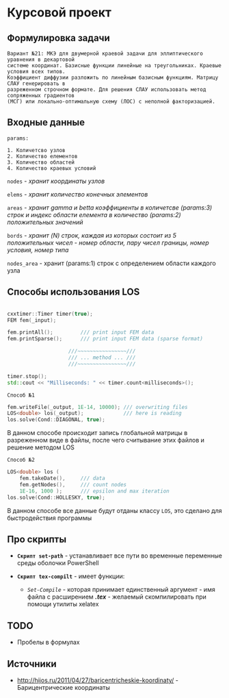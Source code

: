 # Курсовой проект

## Формулировка задачи

```
Вариант №21: МКЭ для двумерной краевой задачи для эллиптического уравнения в декартовой
системе координат. Базисные функции линейные на треугольниках. Краевые условия всех типов.
Коэффициент диффузии разложить по линейным базисным функциям. Матрицу СЛАУ генерировать в
разреженном строчном формате. Для решения СЛАУ использовать метод сопряженных градиентов
(МСГ) или локально-оптимальную схему (ЛОС) с неполной факторизацией.
```

## Входные данные

`params:`
```
1. Количетсво узлов
2. Количество елементов
3. Количество областей
4. Количество краевых условий
```

`nodes` - _хранит координаты узлов_

`elems` - _хранит количество конечных элементов_

`areas` - _хранит gamma и betta коэффициенты в количетсве (params:3) строк и индекс области елемента в количество (params:2) положительных значений_

`bords` - _хранит (N) строк, каждая из которых состоит из 5 положительных чисел - номер области, пару чисел границы, номер условия, номер типа_

`nodes_area` - хранит (params:1) строк с определением области каждого узла

## Способы использования LOS

```c++

cxxtimer::Timer timer(true);
FEM fem(_input);

fem.printAll();         /// print input FEM data
fem.printSparse();      /// print input FEM data (sparse format)

                    ///~~~~~~~~~~~~~~~~///
                    /// ... method ... ///
                    ///~~~~~~~~~~~~~~~~///

timer.stop();
std::cout << "Milliseconds: " << timer.count<milliseconds>();

```

`Способ №1`

```c++
fem.writeFile(_output, 1E-14, 10000); /// overwriting files
LOS<double> los(_output);             /// here is reading
los.solve(Cond::DIAGONAL, true);
```

В данном способе происходит запись глобальной матрицы в разреженном виде в файлы, после чего считывание этих файлов и решение методом LOS

`Способ №2`

```c++
LOS<double> los (
    fem.takeDate(),     /// data
    fem.getNodes(),     /// count nodes
    1E-16, 1000 );      /// epsilon and max iteration
los.solve(Cond::HOLLESKY, true);
```

В данном способе все данные будут отданы классу `LOS`, это сделано для быстродействия программы


## Про скрипты

- **`Скрипт set-path`** - устанавливает все пути во временные переменные среды оболочки PowerShell

- **`Скрипт tex-compilt`** - имеет функции:

    + _`Set-Compile`_ - которая принимает единственный аргумент - имя файла с расширением ***.tex*** - желаемый скомпилировать при помощи утилиты xelatex


## TODO
- Пробелы в формулах


## Источники
- http://hijos.ru/2011/04/27/baricentricheskie-koordinaty/ - Барицентрические координаты